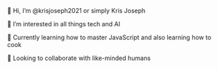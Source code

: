 
👋 Hi, I’m @krisjoseph2021 or simply Kris Joseph

👀 I’m interested in all things tech and AI

🌱 Currently learning how to master JavaScript and also learning how to cook

💞️ Looking to collaborate with like-minded humans



<!---
krisjoseph2021/krisjoseph2021 is a ✨ special ✨ repository because its `README.md` (this file) appears on your GitHub profile.
You can click the Preview link to take a look at your changes.
📫 How to reach me 
--->
